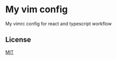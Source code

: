 
# My vim config

My vimrc config for react and typescript workflow


## License

[MIT](https://github.com/muthhukumar/.vimrc/blob/main/LICENSE)

 
